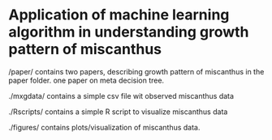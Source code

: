 
# Application of machine learning algorithm in understanding growth pattern of miscanthus

/paper/
contains two papers, describing growth pattern of miscanthus in the paper folder. 
one paper on meta decision tree.

./mxgdata/
contains a simple csv file wit observed miscanthus data

./Rscripts/
contains a simple R script to visualize miscanthus data

./figures/
contains plots/visualization of miscanthus data.
